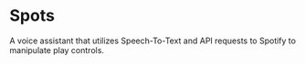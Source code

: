 # Spots
A voice assistant that utilizes Speech-To-Text and API requests to Spotify to manipulate play controls.
